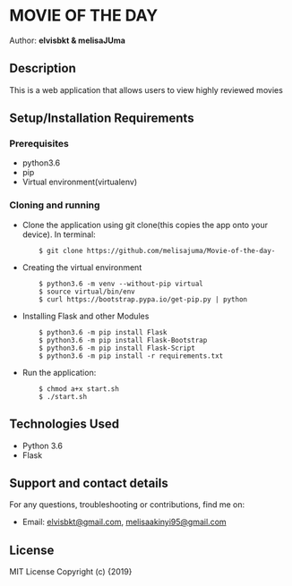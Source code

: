 # MOVIE OF THE DAY

Author: **elvisbkt & melisaJUma**

## Description
This is a web application that allows users to view highly reviewed movies


## Setup/Installation Requirements

### Prerequisites
* python3.6
* pip
* Virtual environment(virtualenv)

### Cloning and running
* Clone the application using git clone(this copies the app onto your device). In terminal:

          $ git clone https://github.com/melisajuma/Movie-of-the-day-
          

* Creating the virtual environment

          $ python3.6 -m venv --without-pip virtual
          $ source virtual/bin/env
          $ curl https://bootstrap.pypa.io/get-pip.py | python

* Installing Flask and other Modules

          $ python3.6 -m pip install Flask
          $ python3.6 -m pip install Flask-Bootstrap
          $ python3.6 -m pip install Flask-Script
          $ python3.6 -m pip install -r requirements.txt

* Run the application:

          $ chmod a+x start.sh
          $ ./start.sh


## Technologies Used
* Python 3.6
* Flask

## Support and contact details
For any questions, troubleshooting or contributions,  find me on:
* Email: elvisbkt@gmail.com, melisaakinyi95@gmail.com

## License
MIT License
Copyright (c) {2019} 
